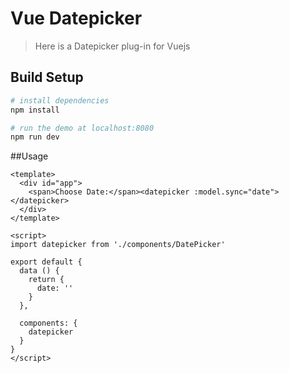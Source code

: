 # Vue Datepicker

> Here is a Datepicker plug-in for Vuejs

## Build Setup

``` bash
# install dependencies
npm install

# run the demo at localhost:8080
npm run dev

```
##Usage
```vue
<template>
  <div id="app">
    <span>Choose Date:</span><datepicker :model.sync="date"></datepicker>
  </div>
</template>

<script>
import datepicker from './components/DatePicker'

export default {
  data () {
    return {
      date: ''
    }
  },

  components: {
    datepicker
  }
}
</script>

```
